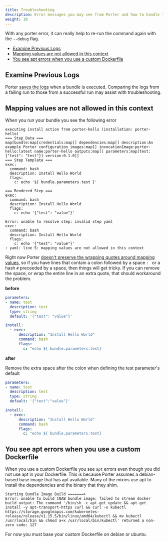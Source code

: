 ```yaml
---
title: Troubleshooting
description: Error messages you may see from Porter and how to handle them
weight: 10
---
```


With any porter error, it can really help to re-run the command again with the `--debug` flag.

- [Examine Previous Logs](#examine-previous-logs)
- [Mapping values are not allowed in this context](#mapping-values-are-not-allowed-in-this-context)
- [You see apt errors when you use a custom Dockerfile](#you-see-apt-errors-when-you-use-a-custom-dockerfile)

## Examine Previous Logs

Porter [saves the logs](/docs/operations/view-logs/) when a bundle is executed. Comparing the logs
from a failing run to those from a successful run may assist with
troubleshooting.

## Mapping values are not allowed in this context

When you run your bundle you see the following error

```
executing install action from porter-hello (installation: porter-hello)
=== Step Data ===
map[bundle:map[credentials:map[] dependencies:map[] description:An example Porter configuration images:map[] invocationImage:porter-hello:latest name:porter-hello outputs:map[] parameters:map[test:{"test": "test"}] version:0.1.0]]
=== Step Template ===
exec:
  command: bash
  description: Install Hello World
  flags:
    c: echo '${ bundle.parameters.test }'

=== Rendered Step ===
exec:
  command: bash
  description: Install Hello World
  flags:
    c: echo '{"test": "value"}'

Error: unable to resolve step: invalid step yaml
exec:
  command: bash
  description: Install Hello World
  flags:
    c: echo '{"test": "value"}'
: yaml: line 5: mapping values are not allowed in this context
```

Right now Porter [doesn't preserve the wrapping quotes around mapping values][851], so if you
have lines that contain a colon followed by a space `: ` or a hash `#` preceeded by a space, then
things will get tricky. If you can remove the space, or wrap the entire line in an extra quote, that
should workaround the problem.

[851]: https://github.com/getporter/porter/issues/851

**before**

```yaml
parameters:
- name: test
  description: test
  type: string
  default: '{"test": "value"}'

install:
  - exec:
      description: "Install Hello World"
      command: bash
      flags:
        c: "echo ${ bundle.parameters.test}
```

**after**

Remove the extra space after the colon when defining the test parameter's default

```yaml
parameters:
- name: test
  description: test
  type: string
  default: '{"test":"value"}'

install:
  - exec:
      description: "Install Hello World"
      command: bash
      flags:
        c: "echo ${ bundle.parameters.test}
```

## You see apt errors when you use a custom Dockerfile

When you use a custom Dockerfile you see `apt` errors even though you did not use apt in your Dockerfile. This is because
Porter assumes a debian-based base image that has apt available. Many of the mixins use apt to install the dependencies
and the binary that they shim.

```
Starting Bundle Image Build =======>
Error: unable to build CNAB bundle image: failed to stream docker build output: The command '/bin/sh -c apt-get update && apt-get install -y apt-transport-https curl && curl -o kubectl https://storage.googleapis.com/kubernetes-release/release/v1.15.5/bin/linux/amd64/kubectl && mv kubectl /usr/local/bin && chmod a+x /usr/local/bin/kubectl' returned a non-zero code: 127
```

For now you must base your custom Dockerfile on debian or ubuntu.
